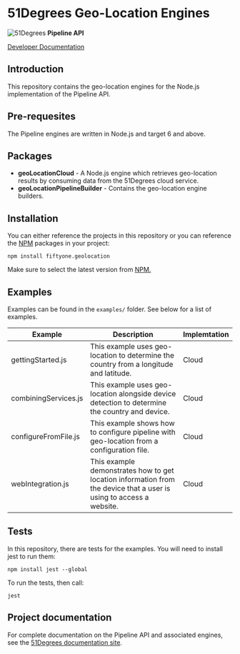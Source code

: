 # 51Degrees Geo-Location Engines

![51Degrees](https://51degrees.com/img/logo.png?utm_source=github&utm_medium=repository&utm_content=readme_main&utm_campaign=node-open-source "Data rewards the curious") **Pipeline API**

[Developer Documentation](https://51degrees.com/location-node/4.2/index.html?utm_source=github&utm_medium=repository&utm_content=documentation&utm_campaign=node-open-source "developer documentation")

## Introduction

This repository contains the geo-location engines for the Node.js implementation of the Pipeline API.

## Pre-requesites

The Pipeline engines are written in Node.js and target 6 and above.

## Packages
- **geoLocationCloud** - A Node.js engine which retrieves geo-location results by consuming data from the 51Degrees cloud service.
- **geoLocationPipelineBuilder** - Contains the geo-location engine builders.

## Installation

You can either reference the projects in this repository or you can reference the [NPM][npm] packages in your project:

```
npm install fiftyone.geolocation
```

Make sure to select the latest version from [NPM.][npm]

## Examples

Examples can be found in the `examples/` folder. See below for a list of examples.

|Example|Description|Implemtation|
|-------|-----------|------------|
|gettingStarted.js|This example uses geo-location to determine the country from a longitude and latitude.|Cloud|
|combiningServices.js|This example uses geo-location alongside device detection to determine the country and device.|Cloud|
|configureFromFile.js|This example shows how to configure pipeline with geo-location from a configuration file.|Cloud|
|webIntegration.js|This example demonstrates how to get location information from the device that a user is using to access a website.|Cloud|

## Tests

In this repository, there are tests for the examples. 
You will need to install jest to run them:

`npm install jest --global`

To run the tests, then call:

`jest`

## Project documentation

For complete documentation on the Pipeline API and associated engines, see the [51Degrees documentation site][Documentation].

[Documentation]: https://docs.51degrees.com
[npm]: https://www.npmjs.com/package/fiftyone.geolocation